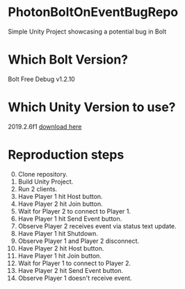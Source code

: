 # PhotonBoltOnEventBugRepo
Simple Unity Project showcasing a potential bug in Bolt

# Which Bolt Version?
Bolt Free Debug v1.2.10

# Which Unity Version to use?
2019.2.6f1
[download here](https://unity3d.com/get-unity/download/archive)

# Reproduction steps
0. Clone repository.
1. Build Unity Project.
2. Run 2 clients.
3. Have Player 1 hit Host button.
4. Have Player 2 hit Join button.
5. Wait for Player 2 to connect to Player 1.
6. Have Player 1 hit Send Event button.
7. Observe Player 2 receives event via status text update.
8. Have Player 1 hit Shutdown.
9. Observe Player 1 and Player 2 disconnect.
10. Have Player 2 hit Host button.
11. Have Player 1 hit Join button.
12. Wait for Player 1 to connect to Player 2.
13. Have Player 2 hit Send Event button.
14. Observe Player 1 doesn't receive event.
